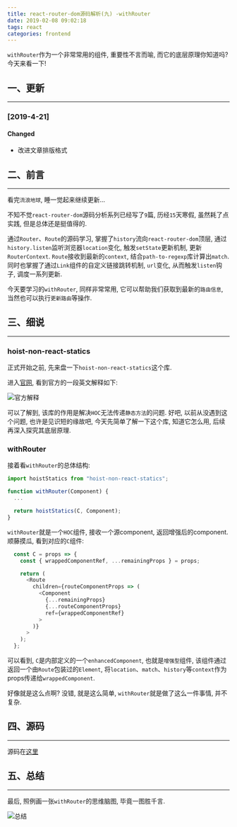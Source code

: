 ```yaml
---
title: react-router-dom源码解析(九) -withRouter
date: 2019-02-08 09:02:18
tags: react
categories: frontend
---
```



`withRouter`作为一个非常常用的组件, 重要性不言而喻, 而它的底层原理你知道吗? 今天来看一下!


<!-- more -->


## 一、更新

------

### [2019-4-21]

#### Changed

- 改进文章排版格式

## 二、前言

------

看完`流浪地球`, 睡一觉起来继续更新...

不知不觉`react-router-dom`源码分析系列已经写了`9`篇, 历经`15`天寒假, 虽然耗了点实践, 但是总体还是挺值得的.

通过`Router`、`Route`的源码学习, 掌握了`history`流向`react-router-dom`顶层, 通过`history.listen`监听浏览器`location`变化, 触发`setState`更新机制, 更新`RouterContext`. `Route`接收到最新的`context`, 结合`path-to-regexp`库计算出`match`. 同时也掌握了通过`Link`组件的自定义链接跳转机制, `url`变化, 从而触发`listen`钩子, 调度一系列更新.

今天要学习的`withRouter`, 同样非常常用, 它可以帮助我们获取到最新的`路由信息`, 当然也可以执行`更新路由`等操作.

## 三、细说

------

### hoist-non-react-statics

正式开始之前, 先来盘一下`hoist-non-react-statics`这个库.

进入[官网](https://github.com/mridgway/hoist-non-react-statics#hoist-non-react-statics), 看到官方的一段英文解释如下:

![官方解释](https://oos.blog.yyge.top/2019/2/8/react-router-dom%E6%BA%90%E7%A0%81%E8%A7%A3%E6%9E%90%28%E4%B9%9D%29%20-withRouter/images/1.png?imageView2/0/q/75|watermark/2/text/6Ziz5ZOl5bCP56uZ/font/5b6u6L2v6ZuF6buR/fontsize/440/fill/IzE4OTBGRg==/dissolve/100/gravity/SouthEast/dx/10/dy/10|imageslim)

可以了解到, 该库的作用是解决`HOC`无法传递`静态方法`的问题. 好吧, 以前从没遇到这个问题, 也许是见识短的缘故吧, 今天先简单了解一下这个库, 知道它怎么用, 后续再深入探究其底层原理.

### withRouter

接着看`withRouter`的总体结构:

```ts
import hoistStatics from "hoist-non-react-statics";

function withRouter(Component) {
  ...

  return hoistStatics(C, Component);
}
```

`withRouter`就是一个`HOC`组件, 接收一个源component, 返回增强后的component. 顺藤摸瓜, 看到对应的`C`组件:

```ts
  const C = props => {
    const { wrappedComponentRef, ...remainingProps } = props;

    return (
      <Route
        children={routeComponentProps => (
          <Component
            {...remainingProps}
            {...routeComponentProps}
            ref={wrappedComponentRef}
          >
        )}
      >
    );
  };
```

可以看到, `C`是内部定义的一个`enhancedComponent`, 也就是`增强型`组件, 该组件通过返回一个由`Route`包装过的`Element`, 将`location`、`match`、`history`等`context`作为props传递给`wrappedComponent`.

好像就是这么点啊? 没错, 就是这么简单, `withRouter`就是做了这么一件事情, 并不复杂.

## 四、源码

------

源码在[这里](https://github.com/ddzy/yyg-react-router-dom)

## 五、总结

------

最后, 照例画一张`withRouter`的思维脑图, 毕竟一图胜千言.

![总结](https://oos.blog.yyge.top/2019/2/8/react-router-dom%E6%BA%90%E7%A0%81%E8%A7%A3%E6%9E%90%28%E4%B9%9D%29%20-withRouter/images/2.png?imageView2/0/q/75|watermark/2/text/6Ziz5ZOl5bCP56uZ/font/5b6u6L2v6ZuF6buR/fontsize/440/fill/IzE4OTBGRg==/dissolve/100/gravity/SouthEast/dx/10/dy/10|imageslim)